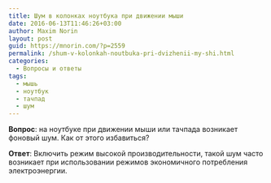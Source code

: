 ```yaml
---
title: Шум в колонках ноутбука при движении мыши
date: 2016-06-13T11:46:26+03:00
author: Maxim Norin
layout: post
guid: https://mnorin.com/?p=2559
permalink: /shum-v-kolonkah-noutbuka-pri-dvizhenii-my-shi.html
categories:
  - Вопросы и ответы
tags:
  - мышь
  - ноутбук
  - тачпад
  - шум
---
```

__Вопрос__: на ноутбуке при движении мыши или тачпада возникает фоновый шум. Как от этого избавиться?
<!--more-->

__Ответ__:
Включить режим высокой производительности, такой шум часто возникает при использовании режимов экономичного потребления электроэнергии.